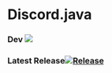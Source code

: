 # Discord.java
### Dev [![](https://jitpack.io/v/Techtony96/Discord.java.svg)](https://jitpack.io/#Techtony96/Discord.java)
### Latest Release[![Release](https://jitpack.io/v/Techtony96/Discord.java.svg)](https://jitpack.io/#Techtony96/Discord.java)
